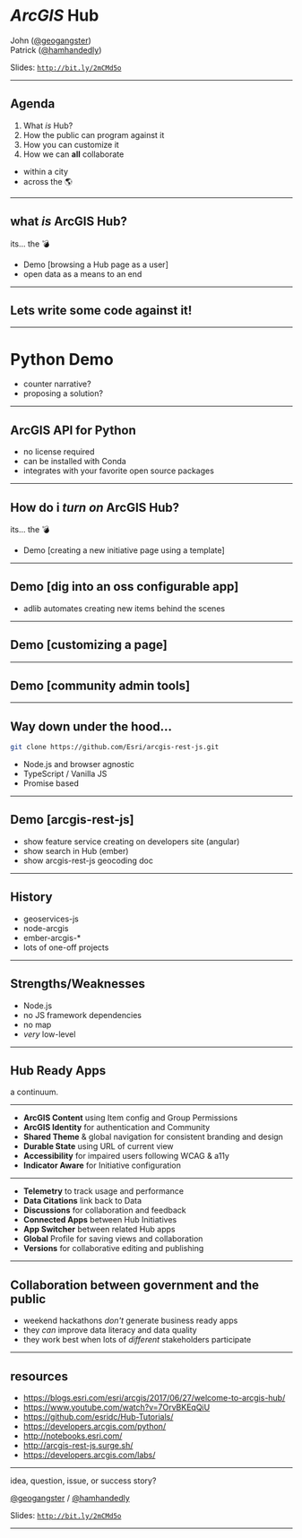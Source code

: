 <!-- outline

https://gist.github.com/jgravois/2099fbcaf9fbca0f0ae2b45e9cdd544d

-->

# *ArcGIS* Hub


John ([@geogangster](@https://twitter.com/geogangster)) <br>Patrick ([@hamhandedly](https://twitter.com/hamhandedly))


Slides: [`http://bit.ly/2mCMd5o`](http://bit.ly/2mCMd5o)

---

<!-- .slide: data-background="../../../fresher-template/images/2017-slide3.png"

notes: emphasis on civic tech outsiders collaborating with gov

-->

## Agenda

1. What _is_ Hub?
2. How the public can program against it
3. How you can customize it
4. How we can **all** collaborate
 * within a city
 * across the :earth_americas:

---

<!-- .slide: data-background="../../../fresher-template/images/2017-slide2.png" -->

## what _is_ ArcGIS Hub?

its... <span class="fragment"> the :bomb:</span>

* Demo [browsing a Hub page as a user]
* open data as a means to an end

---

<!-- .slide: data-background="../../../fresher-template/images/2017-slide2.png" -->

## Lets write some code against it!

---

<!-- .slide: data-background="../../../fresher-template/images/2017-slide2.png" -->

# Python Demo

* counter narrative?
* proposing a solution?

---

<!-- .slide: data-background="../../../fresher-template/images/2017-slide2.png" -->

## ArcGIS API for Python

* no license required
* can be installed with Conda
* integrates with your favorite open source packages

---

<!-- .slide: data-background="../../../fresher-template/images/2017-slide2.png" -->

## How do i _turn on_ ArcGIS Hub?

its... <span class="fragment"> the :bomb:</span>

* Demo [creating a new initiative page using a template]

---

<!-- .slide: data-background="../../../fresher-template/images/2017-slide2.png" -->

## Demo [dig into an oss configurable app]

* adlib automates creating new items behind the scenes

---

<!-- .slide: data-background="../../../fresher-template/images/2017-slide2.png" -->

## Demo [customizing a page]

---

<!-- .slide: data-background="../../../fresher-template/images/2017-slide2.png" -->

## Demo [community admin tools]

---

<!-- .slide: data-background="../../../fresher-template/images/2017-slide2.png" -->

## Way down under the hood...

```bash
git clone https://github.com/Esri/arcgis-rest-js.git
```
* Node.js and browser agnostic
* TypeScript / Vanilla JS
* Promise based

---

<!-- .slide: data-background="../../../fresher-template/images/2017-slide2.png" -->

## Demo [arcgis-rest-js]

* show feature service creating on developers site (angular)
* show search in Hub (ember)
* show arcgis-rest-js geocoding doc

---

<!-- .slide: data-background="../../../fresher-template/images/2017-slide2.png" -->

## History

* geoservices-js
* node-arcgis
* ember-arcgis-*
* lots of one-off projects

---

<!-- .slide: data-background="../../../fresher-template/images/2017-slide2.png" -->

## Strengths/Weaknesses

* Node.js
* no JS framework dependencies
* no map
* _very_ low-level

---

<!-- .slide: data-background="../../../fresher-template/images/2017-slide2.png" -->

## Hub Ready Apps

a continuum.

---

<!-- .slide: data-background="../../../fresher-template/images/2017-slide2.png" -->

* **ArcGIS Content** using Item config and Group Permissions
* **ArcGIS Identity** for authentication and Community
* **Shared Theme** & global navigation for consistent branding and design
* **Durable State** using URL of current view
* **Accessibility** for impaired users following WCAG & a11y
* **Indicator Aware** for Initiative configuration

---

<!-- .slide: data-background="../../../fresher-template/images/2017-slide2.png" -->

* **Telemetry** to track usage and performance
* **Data Citations** link back to Data
* **Discussions** for collaboration and feedback
* **Connected Apps** between Hub Initiatives
* **App Switcher** between related Hub apps
* **Global** Profile for saving views and collaboration
* **Versions** for collaborative editing and publishing

---

<!-- .slide: data-background="../../../fresher-template/images/2017-slide2.png" -->

## Collaboration between government and the public

* weekend hackathons _don't_ generate business ready apps
* they _can_ improve data literacy and data quality
* they work best when lots of _different_ stakeholders participate

---

<!-- .slide: data-background="../../../fresher-template/images/2017-slide3.png" -->

## resources

* https://blogs.esri.com/esri/arcgis/2017/06/27/welcome-to-arcgis-hub/
* https://www.youtube.com/watch?v=7OrvBKEqQiU
* https://github.com/esridc/Hub-Tutorials/
* https://developers.arcgis.com/python/
* http://notebooks.esri.com/
* http://arcgis-rest-js.surge.sh/
* https://developers.arcgis.com/labs/

---

<!-- .slide: data-background="../../../fresher-template/images/2017-slide2.png" -->

idea, question, issue, or success story?

[@geogangster](https://twitter.com/geogangster) / [@hamhandedly](https://twitter.com/hamhandedly)

Slides: [`http://bit.ly/2mCMd5o`](http://bit.ly/2mCMd5o)

---

<!-- .slide: data-background="../../../fresher-template/images/2017-end.png" -->
